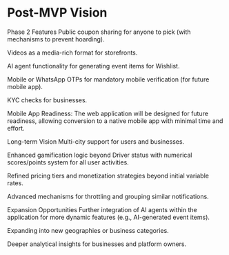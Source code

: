 # Post-MVP Vision
Phase 2 Features
Public coupon sharing for anyone to pick (with mechanisms to prevent hoarding).

Videos as a media-rich format for storefronts.

AI agent functionality for generating event items for Wishlist.

Mobile or WhatsApp OTPs for mandatory mobile verification (for future mobile app).

KYC checks for businesses.

Mobile App Readiness: The web application will be designed for future readiness, allowing conversion to a native mobile app with minimal time and effort.

Long-term Vision
Multi-city support for users and businesses.

Enhanced gamification logic beyond Driver status with numerical scores/points system for all user activities.

Refined pricing tiers and monetization strategies beyond initial variable rates.

Advanced mechanisms for throttling and grouping similar notifications.

Expansion Opportunities
Further integration of AI agents within the application for more dynamic features (e.g., AI-generated event items).

Expanding into new geographies or business categories.

Deeper analytical insights for businesses and platform owners.
